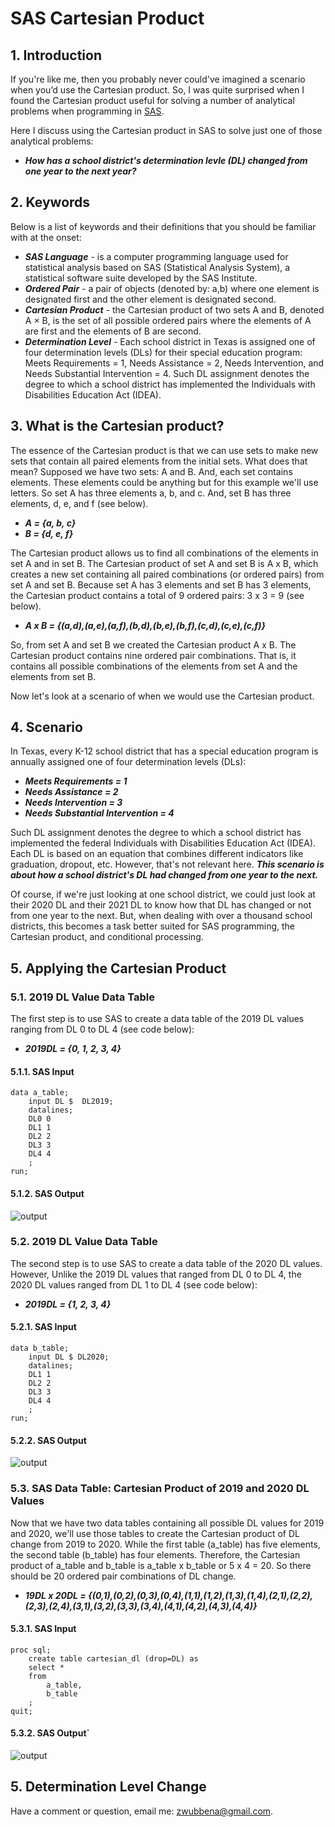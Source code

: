 # SAS Cartesian Product

## 1. Introduction

If you're like me, then you probably never could've imagined a scenario when you’d use the Cartesian product. So, I was quite surprised when I found the Cartesian product useful for solving a number of analytical problems when programming in [SAS](https://www.sas.com/en_us/home.html). 

Here I discuss using the Cartesian product in SAS to solve just one of those analytical problems:

-  ***How has a school district's determination levle (DL) changed from one year to the next year?***


## 2. Keywords

Below is a list of keywords and their definitions that you should be familiar with at the onset:
- ***SAS Language*** - is a computer programming language used for statistical analysis based on SAS (Statistical Analysis System), a statistical software suite developed by the SAS Institute.
- ***Ordered Pair*** - a pair of objects (denoted by: a,b) where one element is designated first and the other element is designated second. 
- ***Cartesian Product*** - the Cartesian product of two sets A and B, denoted A × B, is the set of all possible ordered pairs where the elements of A are first and the elements of B are second. 
- ***Determination Level*** - Each school district in Texas is assigned one of four determination levels (DLs) for their special education program: Meets Requirements = 1, Needs Assistance = 2, Needs Intervention, and Needs Substantial Intervention = 4. Such DL assignment denotes the degree to which a school district has implemented the Individuals with Disabilities Education Act (IDEA).

## 3. What is the Cartesian product?

The essence of the Cartesian product is that we can use sets to make new sets that contain all paired elements from the initial sets. What does that mean? Supposed we have two sets: A and B. And, each set contains elements. These elements could be anything but for this example we'll use letters. So set A has three elements a, b, and c. And, set B has three elements, d, e, and f (see below). 

- ***A = {a, b, c}***
- ***B = {d, e, f}***

The Cartesian product allows us to find all combinations of the elements in set A and in set B. The Cartesian product of set A and set B is A x B, which creates a new set containing all paired combinations (or ordered pairs) from set A and set B. Because set A has 3 elements and set B has 3 elements, the Cartesian product contains a total of 9 ordered pairs: 3 x 3 = 9 (see below).

- ***A x B = {(a,d),(a,e),(a,f),(b,d),(b,e),(b,f),(c,d),(c,e),(c,f)}***

So, from set A and set B we created the Cartesian product A x B. The Cartesian product contains nine ordered pair combinations. That is, it contains all possible combinations of the elements from set A and the elements from set B. 

Now let's look at a scenario of when we would use the Cartesian product.

## 4. Scenario

In Texas, every K-12 school district that has a special education program is annually assigned one of four determination levels (DLs): 

- ***Meets Requirements = 1***
- ***Needs Assistance = 2***
- ***Needs Intervention = 3***
- ***Needs Substantial Intervention = 4***

Such DL assignment denotes the degree to which a school district has implemented the federal Individuals with Disabilities Education Act (IDEA). Each DL is based on an equation that combines different indicators like graduation, dropout, etc. However, that's not relevant here. ***This scenario is about how a school district's DL had changed from one year to the next.*** 

Of course, if we're just looking at one school district, we could just look at their 2020 DL and their 2021 DL to know how that DL has changed or not from one year to the next. But, when dealing with over a thousand school districts, this becomes a task better suited for SAS programming, the Cartesian product, and conditional processing.

## 5. Applying the Cartesian Product

### 5.1. 2019 DL Value Data Table
The first step is to use SAS to create a data table of the 2019 DL values ranging from DL 0 to DL 4 (see code below):

- ***2019DL = {0, 1, 2, 3, 4}***

#### 5.1.1. SAS Input
```
data a_table;
	input DL $  DL2019;
	datalines;
	DL0 0
	DL1 1
	DL2 2
	DL3 3
	DL4 4
	;
run;
```
#### 5.1.2. SAS Output
![output](https://github.com/zanewubbena/cartesian-product-sas/blob/09efc365e072e1e29a48ae608fc53b4c75b90b15/SAS-Output/DL19.png)

### 5.2. 2019 DL Value Data Table
The second step is to use SAS to create a data table of the 2020 DL values. However, Unlike the 2019 DL values that ranged from DL 0 to DL 4, the 2020 DL values ranged from DL 1 to DL 4 (see code below):

- ***2019DL = {1, 2, 3, 4}***

#### 5.2.1. SAS Input
```
data b_table;
	input DL $ DL2020;
	datalines;
	DL1 1
	DL2 2
	DL3 3
	DL4 4
	;
run;
```
#### 5.2.2. SAS Output
![output](https://github.com/zanewubbena/cartesian-product-sas/blob/09efc365e072e1e29a48ae608fc53b4c75b90b15/SAS-Output/DL20.png)

### 5.3. SAS Data Table: Cartesian Product of 2019 and 2020 DL Values
Now that we have two data tables containing all possible DL values for 2019 and 2020, we'll use those tables to create the Cartesian product of DL change from 2019 to 2020. While the first table (a_table) has five elements, the second table (b_table) has four elements. Therefore, the Cartesian product of a_table and b_table is a_table x b_table or 5 x 4 = 20. So there should be 20 ordered pair combinations of DL change.

- ***19DL x 20DL = {(0,1),(0,2),(0,3),(0,4),(1,1),(1,2),(1,3),(1,4),(2,1),(2,2),(2,3),(2,4),(3,1),(3,2),(3,3),(3,4),(4,1),(4,2),(4,3),(4,4)}***

#### 5.3.1. SAS Input
```
proc sql;
	create table cartesian_dl (drop=DL) as
	select *
	from 
	    a_table, 
	    b_table
	;
quit;
```
#### 5.3.2. SAS Output`
![output](https://github.com/zanewubbena/cartesian-product-sas/blob/09efc365e072e1e29a48ae608fc53b4c75b90b15/SAS-Output/DL1920.png)

## 5. Determination Level Change

Have a comment or question, email me: zwubbena@gmail.com.

